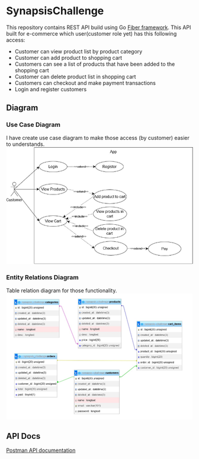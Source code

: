 # SynapsisChallenge

This repository contains REST API build using Go [Fiber framework](https://gofiber.io/). This API built for e-commerce which user(customer role yet) has this following access:

- Customer can view product list by product category
- Customer can add product to shopping cart
- Customers can see a list of products that have been added to the shopping cart
- Customer can delete product list in shopping cart
- Customers can checkout and make payment transactions
- Login and register customers

## Diagram

### Use Case Diagram

I have create use case diagram to make those access (by customer) easier to understands.
![use case diagram](public/Synapsis_UseCase.jpg)

### Entity Relations Diagram

Table relation diagram for those functionality.
![erd](public/Synapsis_ERD.jpg)

## API Docs

[Postman API documentation]()
